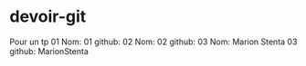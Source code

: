 # devoir-git
Pour un tp
01 Nom:
01 github:
02 Nom:
02 github:
03 Nom: Marion Stenta
03 github: MarionStenta
